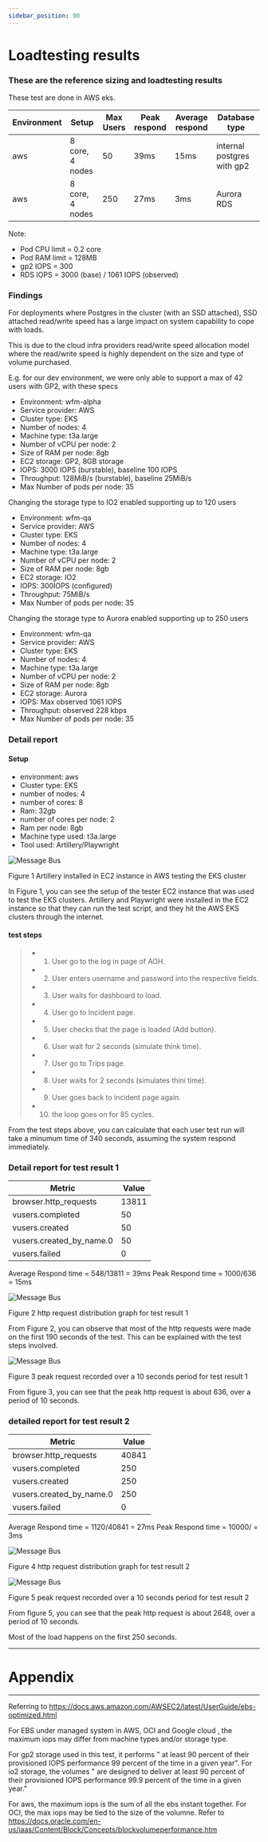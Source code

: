 ```yaml
---
sidebar_position: 90
---
```


# Loadtesting results

### These are the reference sizing and loadtesting results 
These test are done in AWS eks.



<table>
  <thead>
    <tr>
      <th>Environment </th>
      <th>Setup </th>
      <th>Max Users</th>
      <th>Peak respond</th>
      <th>Average respond</th>
      <th>Database type</th>
    </tr>
  </thead>
  <tbody>
    <tr>
      <td >aws</td>
      <td>  8 core, 4 nodes</td>
      <td>50</td>
      <td> 39ms</td>
      <td> 15ms</td>
      <td>internal postgres with gp2</td>
    </tr>
    <tr>
      <td >aws</td>
      <td>  8 core, 4 nodes</td>
      <td>250</td>
      <td>27ms</td>
      <td>3ms</td>
      <td>Aurora RDS </td>
    </tr>

  </tbody>
</table>

Note: 
- Pod CPU limit = 0.2 core
- Pod RAM limit = 128MB
- gp2 IOPS = 300
- RDS IOPS = 3000 (base) / 1061 IOPS (observed)


### Findings 

For deployments where Postgres in the cluster (with an SSD attached), SSD attached read/write speed has a large impact on system capability to cope with loads.

This is due to the cloud infra providers read/write speed allocation model where the read/write speed is highly dependent on the size and type of volume purchased.

E.g. for our dev environment, we were only able to support a max of 42 users with GP2, with these specs

- Environment: wfm-alpha
- Service provider: AWS
- Cluster type: EKS
- Number of nodes: 4
- Machine type: t3a.large
- Number of vCPU per node: 2
- Size of RAM per node: 8gb
- EC2 storage: GP2, 8GB storage
- IOPS: 3000 IOPS (burstable), baseline 100 IOPS 
- Throughput: 128MiB/s (burstable), baseline 25MiB/s
- Max Number of pods per node: 35

Changing the storage type to IO2 enabled supporting up to 120 users

- Environment: wfm-qa
- Service provider: AWS
- Cluster type: EKS
- Number of nodes: 4
- Machine type: t3a.large
- Number of vCPU per node: 2
- Size of RAM per node: 8gb
- EC2 storage: IO2
- IOPS: 300IOPS (configured)
- Throughput: 75MiB/s
- Max Number of pods per node: 35

Changing the storage type to Aurora enabled supporting up to 250 users

- Environment: wfm-qa
- Service provider: AWS
- Cluster type: EKS
- Number of nodes: 4
- Machine type: t3a.large
- Number of vCPU per node: 2
- Size of RAM per node: 8gb
- EC2 storage: Aurora
- IOPS: Max observed 1061 IOPS
- Throughput: observed 228 kbps
- Max Number of pods per node: 35


### Detail report

#### Setup

- environment: aws
- Cluster type: EKS
- number of nodes: 4
- number of cores: 8
- Ram: 32gb
- number of cores per node: 2
- Ram per node: 8gb
- Machine type used: t3a.large
- Tool used: Artillery/Playwright

![Message Bus](./images/loadtestsetup.png)

Figure 1 Artillery installed in EC2 instance in AWS testing the EKS cluster

In Figure 1, you can see the setup of the tester EC2 instance that was used to test the EKS clusters. Artillery and Playwright were installed in the EC2 instance so that they can run the test script, and they hit the AWS EKS clusters through the internet.

#### test steps

> - 1) User go to the log in page of AOH. 
> - 2) User enters username and password into the respective fields. 
> - 3) User waits for dashboard to load. 
> - 4) User go to Incident page. 
> - 5) User checks that the page is loaded (Add button). 
> - 6) User wait for 2 seconds (simulate think time).
> - 7) User go to Trips page.
> - 8) User waits for 2 seconds (simulates thini time).
> - 9) User goes back to incident page again.
> - 10) the loop goes on for 85 cycles.

From the test steps above, you can calculate that each user test run will take a minumum time of 340 seconds, assuming the system respond immediately.



### Detail report for test result 1

<table>
  <thead>
    <tr>
      <th>Metric </th>
      <th>Value </th>
    </tr>
  </thead>
  <tbody>
    <tr>
      <td >browser.http_requests</td>
      <td>  13811 </td>
    </tr>
    <tr>
      <td >vusers.completed</td>
      <td> 50 </td>
    </tr>
    <tr>
      <td >vusers.created</td>
      <td> 50 </td>
    </tr>
    <tr>
      <td >vusers.created_by_name.0</td>
      <td> 50 </td>
    </tr>
    <tr>
      <td >vusers.failed</td>
      <td> 0 </td>
    </tr>


  </tbody>
</table>

Average Respond time = 548/13811 = 39ms
Peak Respond time = 1000/636 = 15ms


![Message Bus](./images/loadtest_http_request_distribution.png)

Figure 2 http request distribution graph for test result 1

From Figure 2, you can observe that most of the http requests were made on the first 190 seconds of the test. This can be explained with the test steps involved.





![Message Bus](./images/loadtest_peak_request.png)

Figure 3 peak request recorded over a 10 seconds period for test result 1

From figure 3, you can see that the peak http request is about 636, over a period of 10 seconds. 

### detailed report for test result 2


<table>
  <thead>
    <tr>
      <th>Metric </th>
      <th>Value </th>
    </tr>
  </thead>
  <tbody>
    <tr>
      <td >browser.http_requests</td>
      <td>  40841 </td>
    </tr>
    <tr>
      <td >vusers.completed</td>
      <td> 250 </td>
    </tr>
    <tr>
      <td >vusers.created</td>
      <td> 250 </td>
    </tr>
    <tr>
      <td >vusers.created_by_name.0</td>
      <td> 250 </td>
    </tr>
    <tr>
      <td >vusers.failed</td>
      <td> 0 </td>
    </tr>


  </tbody>
</table>

Average Respond time = 1120/40841 = 27ms
Peak Respond time = 10000/ = 3ms

![Message Bus](./images/loadtest_http_request_distribution_2.png)

Figure 4 http request distribution graph for test result 2





![Message Bus](./images/loadtest_peak_request_2.png)

Figure 5 peak request recorded over a 10 seconds period for test result 2

From figure 5, you can see that the peak http request is about 2648, over a period of 10 seconds. 

Most of the load happens on the first 250 seconds.

---
# Appendix 
---
Referring to https://docs.aws.amazon.com/AWSEC2/latest/UserGuide/ebs-optimized.html

For EBS under managed system in AWS, OCI and Google cloud , the maximum iops may differ from machine types and/or storage type.

For gp2 storage used in this test, it performs " at least 90 percent of their provisioned IOPS performance 99 percent of the time in a given year".
For io2 storage, the volumes " are designed to deliver at least 90 percent of their provisioned IOPS performance 99.9 percent of the time in a given year."

For aws, the maximum iops is the sum of all the ebs instant together. 
For OCI, the max iops may be  tied to the size of the volumne. Refer to https://docs.oracle.com/en-us/iaas/Content/Block/Concepts/blockvolumeperformance.htm


 
